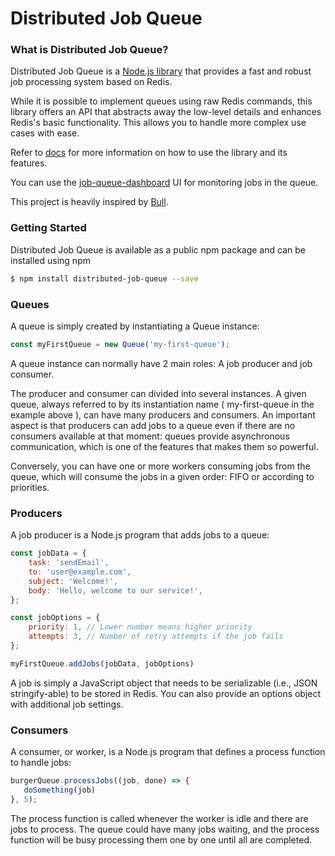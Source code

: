 # Distributed Job Queue

### What is Distributed Job Queue?

Distributed Job Queue is a [Node.js library](https://www.npmjs.com/package/distributed-job-queue) that provides a fast and robust job processing system based on Redis.

While it is possible to implement queues using raw Redis commands, this library offers an API that abstracts away the low-level details and enhances Redis's basic functionality. This allows you to handle more complex use cases with ease.

Refer to [docs](https://github.com/pc-1827/distributed-job-queue/blob/master/docs/REFERENCE.MD) for more information on how to use the library and its features.

You can use the [job-queue-dashboard](https://github.com/pc-1827/job-queue-dashboard) UI for monitoring jobs in the queue.

This project is heavily inspired by [Bull](https://github.com/OptimalBits/bull).


### Getting Started

Distributed Job Queue is available as a public npm package and can be installed using npm

```bash
$ npm install distributed-job-queue --save

```

### Queues

A queue is simply created by instantiating a Queue instance:

```js
const myFirstQueue = new Queue('my-first-queue');
```

A queue instance can normally have 2 main roles: A job producer and job consumer.

The producer and consumer can divided into several instances. A given queue, always referred to by its instantiation name ( my-first-queue in the example above ), can have many producers and consumers. An important aspect is that producers can add jobs to a queue even if there are no consumers available at that moment: queues provide asynchronous communication, which is one of the features that makes them so powerful.

Conversely, you can have one or more workers consuming jobs from the queue, which will consume the jobs in a given order: FIFO or according to priorities.

### Producers

A job producer is a Node.js program that adds jobs to a queue:

```js
const jobData = {
    task: 'sendEmail',
    to: 'user@example.com',
    subject: 'Welcome!',
    body: 'Hello, welcome to our service!',
};

const jobOptions = {
    priority: 1, // Lower number means higher priority
    attempts: 3, // Number of retry attempts if the job fails
};

myFirstQueue.addJobs(jobData, jobOptions)
```

A job is simply a JavaScript object that needs to be serializable (i.e., JSON stringify-able) to be stored in Redis. You can also provide an options object with additional job settings.

### Consumers

A consumer, or worker, is a Node.js program that defines a process function to handle jobs:

```js
burgerQueue.processJobs((job, done) => {
   doSomething(job)
}, 5);
```

The process function is called whenever the worker is idle and there are jobs to process. The queue could have many jobs waiting, and the process function will be busy processing them one by one until all are completed.
